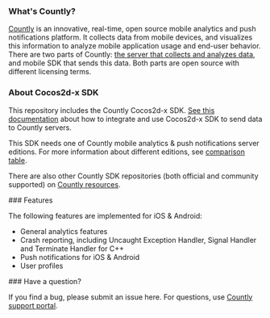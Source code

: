 ### What's Countly?
[Countly](http://count.ly) is an innovative, real-time, open source mobile analytics and push notifications platform. It collects data from mobile devices, and visualizes this information to analyze mobile application 
usage and end-user behavior. There are two parts of Countly: [the server that collects and analyzes data](http://github.com/countly/countly-server), and mobile SDK that sends this data. Both parts are open source with different licensing terms.

### About Cocos2d-x SDK

This repository includes the Countly Cocos2d-x SDK. [See this documentation](http://resources.count.ly/v1.0/docs/cocos2d-x) about how to integrate and use Cocos2d-x SDK to send data to Countly servers.

This SDK needs one of Countly mobile analytics & push notifications server editions. For more information about different editions, see [comparison table](https://count.ly/compare/).

There are also other Countly SDK repositories (both official and community supported) on [Countly resources](http://resources.count.ly/v1.0/docs/downloading-sdks).

### Features 

The following features are implemented for iOS & Android: 

* General analytics features
* Crash reporting, including Uncaught Exception Handler, Signal Handler and Terminate Handler for C++
* Push notifications for iOS & Android
* User profiles

### Have a question? 

If you find a bug, please submit an issue here. For questions, use [Countly support portal](http://support.count.ly).

